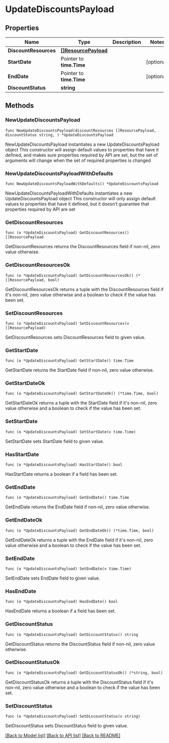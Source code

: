 # UpdateDiscountsPayload

## Properties

Name | Type | Description | Notes
------------ | ------------- | ------------- | -------------
**DiscountResources** | [**[]ResourcePayload**](ResourcePayload.md) |  | 
**StartDate** | Pointer to **time.Time** |  | [optional] 
**EndDate** | Pointer to **time.Time** |  | [optional] 
**DiscountStatus** | **string** |  | 

## Methods

### NewUpdateDiscountsPayload

`func NewUpdateDiscountsPayload(discountResources []ResourcePayload, discountStatus string, ) *UpdateDiscountsPayload`

NewUpdateDiscountsPayload instantiates a new UpdateDiscountsPayload object
This constructor will assign default values to properties that have it defined,
and makes sure properties required by API are set, but the set of arguments
will change when the set of required properties is changed

### NewUpdateDiscountsPayloadWithDefaults

`func NewUpdateDiscountsPayloadWithDefaults() *UpdateDiscountsPayload`

NewUpdateDiscountsPayloadWithDefaults instantiates a new UpdateDiscountsPayload object
This constructor will only assign default values to properties that have it defined,
but it doesn't guarantee that properties required by API are set

### GetDiscountResources

`func (o *UpdateDiscountsPayload) GetDiscountResources() []ResourcePayload`

GetDiscountResources returns the DiscountResources field if non-nil, zero value otherwise.

### GetDiscountResourcesOk

`func (o *UpdateDiscountsPayload) GetDiscountResourcesOk() (*[]ResourcePayload, bool)`

GetDiscountResourcesOk returns a tuple with the DiscountResources field if it's non-nil, zero value otherwise
and a boolean to check if the value has been set.

### SetDiscountResources

`func (o *UpdateDiscountsPayload) SetDiscountResources(v []ResourcePayload)`

SetDiscountResources sets DiscountResources field to given value.


### GetStartDate

`func (o *UpdateDiscountsPayload) GetStartDate() time.Time`

GetStartDate returns the StartDate field if non-nil, zero value otherwise.

### GetStartDateOk

`func (o *UpdateDiscountsPayload) GetStartDateOk() (*time.Time, bool)`

GetStartDateOk returns a tuple with the StartDate field if it's non-nil, zero value otherwise
and a boolean to check if the value has been set.

### SetStartDate

`func (o *UpdateDiscountsPayload) SetStartDate(v time.Time)`

SetStartDate sets StartDate field to given value.

### HasStartDate

`func (o *UpdateDiscountsPayload) HasStartDate() bool`

HasStartDate returns a boolean if a field has been set.

### GetEndDate

`func (o *UpdateDiscountsPayload) GetEndDate() time.Time`

GetEndDate returns the EndDate field if non-nil, zero value otherwise.

### GetEndDateOk

`func (o *UpdateDiscountsPayload) GetEndDateOk() (*time.Time, bool)`

GetEndDateOk returns a tuple with the EndDate field if it's non-nil, zero value otherwise
and a boolean to check if the value has been set.

### SetEndDate

`func (o *UpdateDiscountsPayload) SetEndDate(v time.Time)`

SetEndDate sets EndDate field to given value.

### HasEndDate

`func (o *UpdateDiscountsPayload) HasEndDate() bool`

HasEndDate returns a boolean if a field has been set.

### GetDiscountStatus

`func (o *UpdateDiscountsPayload) GetDiscountStatus() string`

GetDiscountStatus returns the DiscountStatus field if non-nil, zero value otherwise.

### GetDiscountStatusOk

`func (o *UpdateDiscountsPayload) GetDiscountStatusOk() (*string, bool)`

GetDiscountStatusOk returns a tuple with the DiscountStatus field if it's non-nil, zero value otherwise
and a boolean to check if the value has been set.

### SetDiscountStatus

`func (o *UpdateDiscountsPayload) SetDiscountStatus(v string)`

SetDiscountStatus sets DiscountStatus field to given value.



[[Back to Model list]](../README.md#documentation-for-models) [[Back to API list]](../README.md#documentation-for-api-endpoints) [[Back to README]](../README.md)


